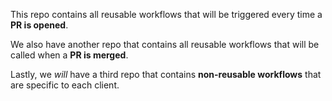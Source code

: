 This repo contains all reusable workflows that will be triggered every time a **PR is opened**. 

We also have another repo that contains all reusable workflows that will be called when a **PR is merged**. 

Lastly, we _will_ have a third repo that contains **non-reusable workflows** that are specific to each client. 
